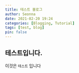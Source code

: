 ```yaml
---
title: 테스트 블로그
author: Seonna
date: 2021-02-20 19:24
categories: [Blogging, Tutorial]
tags: [test, blog]
pin: false
---
```


## 테스트입니다.

이것은 `테스트` 입니다

[starter]: https://github.com/cotes2020/chirpy-starter
[use-starter]: https://github.com/cotes2020/chirpy-starter/generate
[workflow]: https://github.com/cotes2020/jekyll-theme-chirpy/blob/master/.github/workflows/pages-deploy.yml.hook
